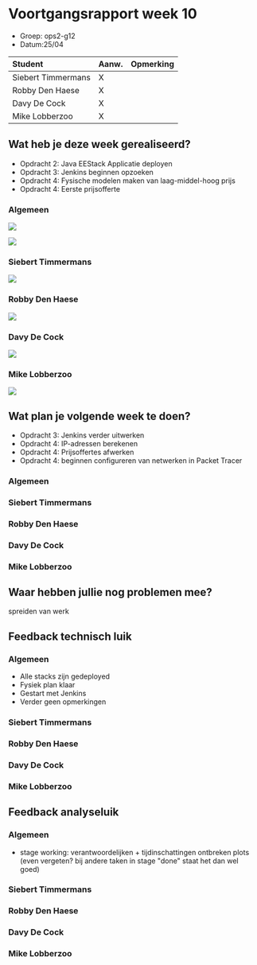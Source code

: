# Voortgangsrapport week 10

* Groep: ops2-g12
* Datum:25/04

| Student  | Aanw. | Opmerking |
| :---     | :---  | :---      |
| Siebert Timmermans | X      |           |
| Robby Den Haese |   X    |           |
| Davy De Cock |     X  |           |
| Mike Lobberzoo |   X    |           |

## Wat heb je deze week gerealiseerd?
 
- Opdracht 2: Java EEStack Applicatie deployen
- Opdracht 3: Jenkins beginnen opzoeken
- Opdracht 4: Fysische modelen maken van laag-middel-hoog prijs
- Opdracht 4: Eerste prijsofferte 
 

### Algemeen

![](https://i.gyazo.com/7b54088880be4a0953fb53def2f4a411.png)

![](https://i.gyazo.com/bdf61aa86179ec0f1b3c5332d4b83006.png)

### Siebert Timmermans

![](https://embed.gyazo.com/a439b7b5c044a39e5df8c330da96aa75.png)

### Robby Den Haese

![](https://i.gyazo.com/009d3be99b0b59b9ef97898285536485.png)

### Davy De Cock

![](https://i.gyazo.com/72b0a1fbc137448bc3df493316ef4506.png)

### Mike Lobberzoo

![](https://i.gyazo.com/b8309338b5b47547bedcf0f7f7e9f662.png)

## Wat plan je volgende week te doen?


- Opdracht 3: Jenkins verder uitwerken
- Opdracht 4: IP-adressen berekenen
- Opdracht 4: Prijsoffertes afwerken
- Opdracht 4: beginnen configureren van netwerken in Packet Tracer

### Algemeen
### Siebert Timmermans
### Robby Den Haese 
### Davy De Cock
### Mike Lobberzoo

## Waar hebben jullie nog problemen mee?

spreiden van werk

## Feedback technisch luik

### Algemeen
- Alle stacks zijn gedeployed
- Fysiek plan klaar
- Gestart met Jenkins
- Verder geen opmerkingen

### Siebert Timmermans
### Robby Den Haese 
### Davy De Cock
### Mike Lobberzoo

## Feedback analyseluik

### Algemeen

* stage working: verantwoordelijken + tijdinschattingen ontbreken plots (even vergeten? bij andere taken in stage "done" staat het dan wel goed)

### Siebert Timmermans
### Robby Den Haese 
### Davy De Cock
### Mike Lobberzoo

